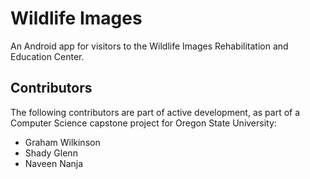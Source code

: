 Wildlife Images
=============

An Android app for visitors to the Wildlife Images Rehabilitation and Education Center.

Contributors
-------

The following contributors are part of active development, as part of a Computer Science capstone project for Oregon State University:

* Graham Wilkinson
* Shady Glenn
* Naveen Nanja
